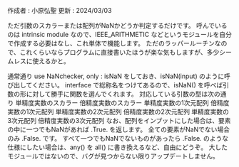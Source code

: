 作成者 : 小原弘聖
更新 : 2024/03/03

ただ引数のスカラーまたは配列がNaNかどうか判定するだけです。
呼んでいるのは intrinsic module なので、IEEE_ARITHMETIC などというモジュールを自分で作成する必要はなし、これ単体で機能します。
ただのラッパールーチンなので、これくらいならプログラムに直接書いたほうが楽な気もしますが、多少シームレスに使えるかと。

通常通り use NaNchecker, only : isNaN をしておき、isNaN(input) のように呼び出してください。
interface で総称名をつけてあるので、isNaN() を呼べば引数の形に対して勝手に関数を選んでくれます。
対応している引数の型は次の通り
	単精度実数のスカラー
	倍精度実数のスカラー
	単精度実数の1次元配列
	倍精度実数の1次元配列
	単精度実数の2次元配列
	倍精度実数の2次元配列
	単精度実数の3次元配列
	倍精度実数の3次元配列
なお、配列をインプットにした場合は、要素の中に一つでもNaNがあれば .True. を返します。
全ての要素がNaNでない場合のみ .False. です。
すべて一つでもNaNでないものがあったら .False. のような仕様にしたい場合は、any() を all() に書き換えるなど、自由にどうぞ。
大したモジュールではないので、バグが見つからない限りアップデートしません。

